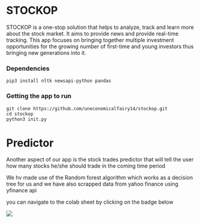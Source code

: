 # STOCKOP

STOCKOP is a one-stop solution that helps to analyze, track and learn more about the stock market. It aims to provide news and provide real-time tracking. This app focuses on bringing together multiple investment opportunities for the growing number of first-time and young investors thus bringing new generations into it.


### Dependencies
```
pip3 install nltk newsapi-python pandas 
```

### Getting the app to run

```
git clone https://github.com/uneconomicalfairy14/stockop.git
cd stockop
python3 init.py
```


# Predictor

Another aspect of our app is the stock trades predictor that will tell the user how many stocks he/she should trade in the coming time period

We hv made use of the Random forest algorithm which works as a decision tree for us and we have also scrapped data from yahoo finance using yfinance api

you can navigate to the colab sheet by clicking on the badge below

[<img src="https://img.shields.io/badge/google-colab-brightgreen?logo=LOGO">](<https://colab.research.google.com/drive/1mA1V03Cn94mGMjxPk4ztLyhIC4bkRyTo?usp=sharing>)

